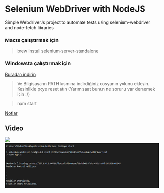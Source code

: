 # Selenium WebDriver with NodeJS
Simple WebdriverJs project to automate tests using selenium-webdriver and node-fetch libraries

### Macte çalıştırmak için
> brew install selenium-server-standalone
### Windowsta çalıştırmak için
[Buradan indirin](https://chromedriver.storage.googleapis.com/index.html?path=76.0.3809.25/)

> Ve Bilgisayarın PATH kısmına indirdiğiniz dosyanın yolunu ekleyin. Kesinlikle pcye reset atın (Yarım saat bunun ne sorunu var dememek için :/)

> npm start

[Notlar](https://github.com/volkankahraman/Selenium-WebDriver-Test/blob/master/Notlar.md)
## Video
[![](https://img.youtube.com/vi/HIVA8evhTdo/0.jpg)](https://www.youtube.com/watch?v=HIVA8evhTdo)
<img src="ScreenShots/Screenshot.png">

